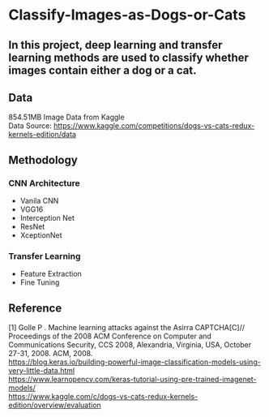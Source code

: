 # Classify-Images-as-Dogs-or-Cats

## In this project, deep learning and transfer learning methods are used to classify whether images contain either a dog or a cat.

## Data
854.51MB Image Data from Kaggle   
Data Source: https://www.kaggle.com/competitions/dogs-vs-cats-redux-kernels-edition/data

## Methodology
### CNN Architecture
 - Vanila CNN
 - VGG16
 - Interception Net
 - ResNet
 - XceptionNet
### Transfer Learning
- Feature Extraction
- Fine Tuning

## Reference
[1] Golle P . Machine learning attacks against the Asirra CAPTCHA[C]// Proceedings of the 2008 ACM Conference on Computer and Communications Security, CCS 2008, Alexandria, Virginia, USA, October 27-31, 2008. ACM, 2008.  
https://blog.keras.io/building-powerful-image-classification-models-using-very-little-data.html  
https://www.learnopencv.com/keras-tutorial-using-pre-trained-imagenet-models/  
https://www.kaggle.com/c/dogs-vs-cats-redux-kernels-edition/overview/evaluation 
